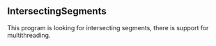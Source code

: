 ## IntersectingSegments
This program is looking for intersecting segments, there is support for multithreading.
